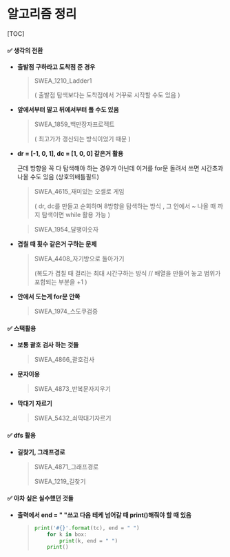 # 알고리즘 정리



[TOC]

#### ✅ 생각의 전환

- **출발점 구하라고 도착점 준 경우**

  > SWEA_1210_Ladder1 
  >
  > ( 출발점 탐색보다는 도착점에서 거꾸로 시작할 수도 있음 ) 

- **앞에서부터 말고 뒤에서부터 풀 수도 있음**

  > SWEA_1859_백만장자프로젝트 
  >
  > ( 최고가가 갱신되는 방식이었기 때문 )

- **dr = [-1, 0, 1], dc = [1, 0, 0] 같은거 활용**

  근데 방향을 꼭 다 탐색해야 하는 경우가 아닌데 이거를 for문 돌려서 쓰면 시간초과 나올 수도 있음 (상호의배틀필드)

  > SWEA_4615_재미있는 오셀로 게임 
  >
  > ( dr, dc를 만들고 순회하며 8방향을 탐색하는 방식 , 그 안에서 ~ 나올 때 까지 탐색이면 while 활용 가능 )

  > SWEA_1954_달팽이숫자

- **겹칠 때 횟수 같은거 구하는 문제**

  > SWEA_4408_자기방으로 돌아가기 
  >
  > (복도가 겹칠 때 걸리는 최대 시간구하는 방식 // 배열을 만들어 놓고 범위가 포함되는 부분을 +1 )

- **안에서 도는게 for문 안쪽**

  > SWEA_1974_스도쿠검증





#### ✅ 스택활용

- **보통 괄호 검사 하는 것들** 

  > SWEA_4866_괄호검사

- **문자이용**

  > SWEA_4873_반복문자지우기

- **막대기 자르기**

  > SWEA_5432_쇠막대기자르기

  

#### ✅ dfs 활용

- **길찾기, 그래프경로**

  > SWEA_4871_그래프경로
  >
  > SWEA_1219_길찾기

  

#### ✅ 아차 싶은 실수했던 것들

- **출력에서 end = " "쓰고 다음 테케 넘어갈 때 print()해줘야 할 때 있음** 

  > ```python
  > print('#{}'.format(tc), end = " ")
  >     for k in box:
  >         print(k, end = " ")
  >     print() 
  > ```